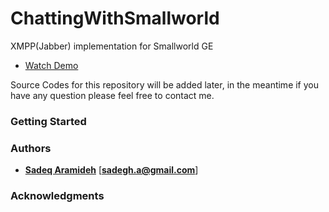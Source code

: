 # ChattingWithSmallworld
XMPP(Jabber) implementation for Smallworld GE


* [Watch Demo ](https://www.youtube.com/watch?v=iT73k5rZF3Q)

Source Codes for this repository will be added later, in the meantime if you have any question please feel free to contact me.


### Getting Started


### Authors

* [**Sadeq Aramideh**](https://github.com/Aramideh) [**sadegh.a@gmail.com**]

### Acknowledgments



